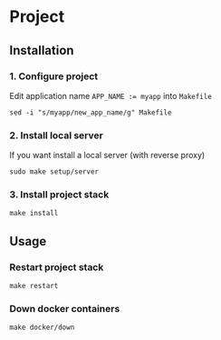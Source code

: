 # Project

## Installation

### 1. Configure project

Edit application name `APP_NAME := myapp` into `Makefile`

    sed -i "s/myapp/new_app_name/g" Makefile

### 2. Install local server

If you want install a local server (with reverse proxy)

    sudo make setup/server

### 3. Install project stack

    make install
    
## Usage

### Restart project stack

    make restart

### Down docker containers

    make docker/down
